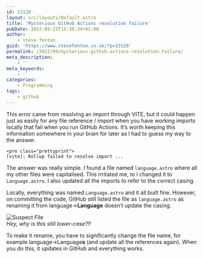```yaml
---
id: 13120
layout: src/layouts/Default.astro
title: 'Mysterious GitHub Actions resolution failure'
pubDate: 2022-09-23T15:38:34+01:00
author:
    - steve-fenton
guid: 'https://www.stevefenton.co.uk/?p=13120'
permalink: /2022/09/mysterious-github-actions-resolution-failure/
meta_description:
    - ''
meta_keywords:
    - ''
categories:
    - Programming
tags:
    - github
---
```


This error came from resolving an import through VITE, but it could happen just as easily for any file reference / import when you have working imports locally that fail when you run GitHub Actions. It’s worth keeping this information somewhere in your brain for later as I had to guess my way to the answer.

```
<pre class="prettyprint">
[vite]: Rollup failed to resolve import ...
```

The answer was really simple. I found a file named `language.astro` where all my other files were capitalised. This irritated me, to I changed it to `Language.astro`. I also updated all the imports to refer to the correct casing.

Locally, everything was named `Language.astro` and it all built fine. However, on committing the code, GitHub still listed the file as `language.astro` as renaming it from language-&gt;**Language** doesn’t update the casing.

![Suspect File](https://www.stevefenton.co.uk/wp-content/uploads/2022/09/suspect-file.png)  
*Hey, why is this still lower-case?!!*

To make it rename, you have to significantly change the file name, for example language-&gt;Language**s** (and update all the references again). When you do this, it updates in GitHub and everything works.